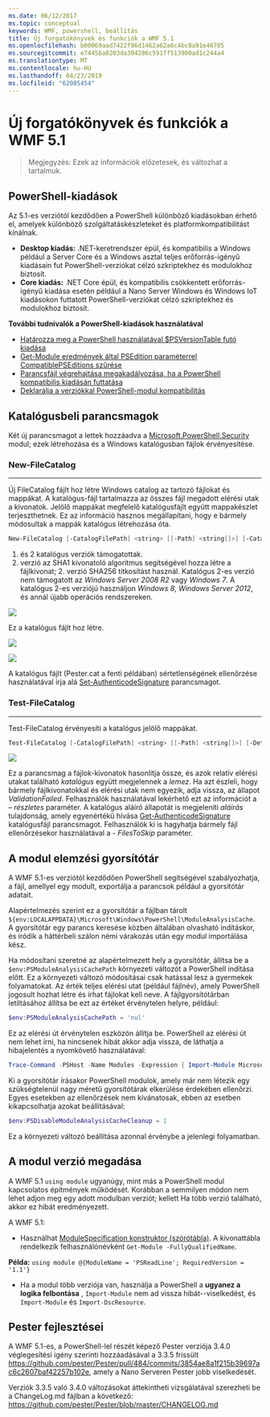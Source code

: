 ```yaml
---
ms.date: 06/12/2017
ms.topic: conceptual
keywords: WMF, powershell, beállítás
title: Új forgatókönyvek és funkciók a WMF 5.1
ms.openlocfilehash: b00069aad7422f86d1462a62a6c4bc8a91e46705
ms.sourcegitcommit: e7445ba8203da304286c591ff513900ad1c244a4
ms.translationtype: MT
ms.contentlocale: hu-HU
ms.lasthandoff: 04/23/2019
ms.locfileid: "62085454"
---
```

# <a name="new-scenarios-and-features-in-wmf-51"></a>Új forgatókönyvek és funkciók a WMF 5.1

> Megjegyzés: Ezek az információk előzetesek, és változhat a tartalmuk.

## <a name="powershell-editions"></a>PowerShell-kiadások

Az 5.1-es verziótól kezdődően a PowerShell különböző kiadásokban érhető el, amelyek különböző szolgáltatáskészleteket és platformkompatibilitást kínálnak.

- **Desktop kiadás:** .NET-keretrendszer épül, és kompatibilis a Windows például a Server Core és a Windows asztal teljes erőforrás-igényű kiadásain fut PowerShell-verziókat célzó szkriptekhez és modulokhoz biztosít.
- **Core kiadás:** .NET Core épül, és kompatibilis csökkentett erőforrás-igényű kiadása esetén például a Nano Server Windows és Windows IoT kiadásokon futtatott PowerShell-verziókat célzó szkriptekhez és modulokhoz biztosít.

**További tudnivalók a PowerShell-kiadások használatával**

- [Határozza meg a PowerShell használatával $PSVersionTable futó kiadása](/powershell/module/microsoft.powershell.core/about/about_automatic_variables)
- [Get-Module eredmények által PSEdition paraméterrel CompatiblePSEditions szűrése](/powershell/module/microsoft.powershell.core/get-module)
- [Parancsfájl végrehajtása megakadályozása, ha a PowerShell kompatibilis kiadásán futtatása](/powershell/gallery/concepts/script-psedition-support)
- [Deklarálja a verziókkal PowerShell-modul kompatibilitás](/powershell/gallery/concepts/module-psedition-support)

## <a name="catalog-cmdlets"></a>Katalógusbeli parancsmagok

Két új parancsmagot a lettek hozzáadva a [Microsoft.PowerShell.Security](/powershell/module/microsoft.powershell.security) modul; ezek létrehozása és a Windows katalógusban fájlok érvényesítése.

### <a name="new-filecatalog"></a>New-FileCatalog
--------------------------------

Új FileCatalog fájlt hoz létre Windows catalog az tartozó fájlokat és mappákat.
A katalógus-fájl tartalmazza az összes fájl megadott elérési utak a kivonatok.
Jelölő mappákat megfelelő katalógusfájlt együtt mappakészlet terjeszthetnek.
Ez az információ hasznos megállapítani, hogy e bármely módosultak a mappák katalógus létrehozása óta.

```powershell
New-FileCatalog [-CatalogFilePath] <string> [[-Path] <string[]>] [-CatalogVersion <int>] [-WhatIf] [-Confirm] [<CommonParameters>]
```

1. és 2 katalógus verziók támogatottak.
1. verzió az SHA1 kivonatoló algoritmus segítségével hozza létre a fájlkivonat; 2. verzió SHA256 titkosítást használ.
Katalógus 2-es verzió nem támogatott az *Windows Server 2008 R2* vagy *Windows 7*.
A katalógus 2-es verziójú használjon *Windows 8*, *Windows Server 2012*, és annál újabb operációs rendszereken.

![](../images/NewFileCatalog.jpg)

Ez a katalógus fájlt hoz létre.

![](../images/CatalogFile1.jpg)

![](../images/CatalogFile2.jpg)

A katalógus fájlt (Pester.cat a fenti példában) sértetlenségének ellenőrzése használatával írja alá [Set-AuthenticodeSignature](/powershell/module/Microsoft.PowerShell.Security/Set-AuthenticodeSignature) parancsmagot.

### <a name="test-filecatalog"></a>Test-FileCatalog
--------------------------------

Test-FileCatalog érvényesíti a katalógus jelölő mappákat.

```powershell
Test-FileCatalog [-CatalogFilePath] <string> [[-Path] <string[]>] [-Detailed] [-FilesToSkip <string[]>] [-WhatIf] [-Confirm] [<CommonParameters>]
```

![](../images/TestFileCatalog.jpg)

Ez a parancsmag a fájlok-kivonatok hasonlítja össze, és azok relatív elérési utakat található *katalógus* együtt megjelennek a *lemez*.
Ha azt észleli, hogy bármely fájlkivonatokkal és elérési utak nem egyezik, adja vissza, az állapot *ValidationFailed*.
Felhasználók használatával lekérhető ezt az információt a *– részletes* paraméter.
A katalógus aláíró állapotát is megjeleníti *aláírás* tulajdonság, amely egyenértékű hívása [Get-AuthenticodeSignature](/powershell/module/Microsoft.PowerShell.Security/Get-AuthenticodeSignature) katalógusfájl parancsmagot.
Felhasználók ki is hagyhatja bármely fájl ellenőrzésekor használatával a *- FilesToSkip* paraméter.

## <a name="module-analysis-cache"></a>A modul elemzési gyorsítótár

A WMF 5.1-es verziótól kezdődően PowerShell segítségével szabályozhatja, a fájl, amellyel egy modult, exportálja a parancsok például a gyorsítótár adatait.

Alapértelmezés szerint ez a gyorsítótár a fájlban tárolt `${env:LOCALAPPDATA}\Microsoft\Windows\PowerShell\ModuleAnalysisCache`.
A gyorsítótár egy parancs keresése közben általában olvasható indításkor, és íródik a háttérbeli szálon némi várakozás után egy modul importálása kész.

Ha módosítani szeretné az alapértelmezett hely a gyorsítótár, állítsa be a `$env:PSModuleAnalysisCachePath` környezeti változót a PowerShell indítása előtt.
Ez a környezeti változó módosításai csak hatással lesz a gyermekek folyamatokat.
Az érték teljes elérési utat (például fájlnév), amely PowerShell jogosult hozhat létre és írhat fájlokat kell neve.
A fájlgyorsítótárban letiltásához állítsa be ezt az értéket érvénytelen helyre, például:

```powershell
$env:PSModuleAnalysisCachePath = 'nul'
```

Ez az elérési út érvénytelen eszközön állítja be.
PowerShell az elérési út nem lehet írni, ha nincsenek hibát akkor adja vissza, de láthatja a hibajelentés a nyomkövető használatával:

```powershell
Trace-Command -PSHost -Name Modules -Expression { Import-Module Microsoft.PowerShell.Management -Force }
```

Ki a gyorsítótár írásakor PowerShell modulok, amely már nem létezik egy szükségtelenül nagy méretű gyorsítótárak elkerülése érdekében ellenőrzi.
Egyes esetekben az ellenőrzések nem kívánatosak, ebben az esetben kikapcsolhatja azokat beállításával:

```powershell
$env:PSDisableModuleAnalysisCacheCleanup = 1
```

Ez a környezeti változó beállítása azonnal érvénybe a jelenlegi folyamatban.

## <a name="specifying-module-version"></a>A modul verzió megadása

A WMF 5.1 `using module` ugyanúgy, mint más a PowerShell modul kapcsolatos építmények működését.
Korábban a semmilyen módon nem lehet adjon meg egy adott modulban verziót; kellett Ha több verzió található, akkor ez hibát eredményezett.

A WMF 5.1:

- Használhat [ModuleSpecification konstruktor (szórótábla)](/dotnet/api/microsoft.powershell.commands.modulespecification.-ctor?view=powershellsdk-1.1.0#Microsoft_PowerShell_Commands_ModuleSpecification__ctor_System_Collections_Hashtable_).
A kivonattábla rendelkezik felhasználónévként `Get-Module -FullyQualifiedName`.

**Példa:** `using module @{ModuleName = 'PSReadLine'; RequiredVersion = '1.1'}`

- Ha a modul több verziója van, használja a PowerShell a **ugyanez a logika felbontása** , `Import-Module` nem ad vissza hibát--viselkedést, és `Import-Module` és `Import-DscResource`.

## <a name="improvements-to-pester"></a>Pester fejlesztései

A WMF 5.1-es, a PowerShell-lel részét képező Pester verziója 3.4.0 véglegesítési igény szerinti hozzáadásával a 3.3.5 frissült https://github.com/pester/Pester/pull/484/commits/3854ae8a1f215b39697ac6c2607baf42257b102e, amely a Nano Serveren Pester jobb viselkedését.

Verziók 3.3.5 való 3.4.0 változásokat áttekintheti vizsgálatával szerezheti be a ChangeLog.md fájlban a következő: https://github.com/pester/Pester/blob/master/CHANGELOG.md
